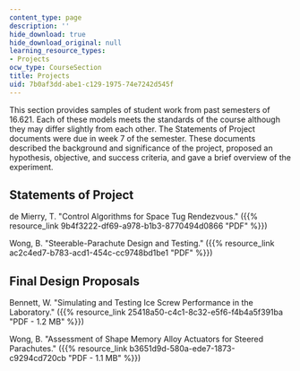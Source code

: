 ```yaml
---
content_type: page
description: ''
hide_download: true
hide_download_original: null
learning_resource_types:
- Projects
ocw_type: CourseSection
title: Projects
uid: 7b0af3dd-abe1-c129-1975-74e7242d545f
---
```


This section provides samples of student work from past semesters of 16.621. Each of these models meets the standards of the course although they may differ slightly from each other. The Statements of Project documents were due in week 7 of the semester. These documents described the background and significance of the project, proposed an hypothesis, objective, and success criteria, and gave a brief overview of the experiment.

Statements of Project
---------------------

de Mierry, T. "Control Algorithms for Space Tug Rendezvous." ({{% resource_link 9b4f3222-df69-a978-b1b3-8770494d0866 "PDF" %}})

Wong, B. "Steerable-Parachute Design and Testing." ({{% resource_link ac2c4ed7-b783-acd1-454c-cc9748bd1be1 "PDF" %}})

Final Design Proposals
----------------------

Bennett, W. "Simulating and Testing Ice Screw Performance in the Laboratory." ({{% resource_link 25418a50-c4c1-8c32-e5f6-f4b4a5f391ba "PDF - 1.2 MB" %}})

Wong, B. "Assessment of Shape Memory Alloy Actuators for Steered Parachutes." ({{% resource_link b3651d9d-580a-ede7-1873-c9294cd720cb "PDF - 1.1 MB" %}})